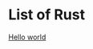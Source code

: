 # List of Rust

[Hello world](https://play.rust-lang.org/?version=stable&mode=debug&edition=2018&gist=c742396da9c5c4c53e60c3579e4fb97f)
